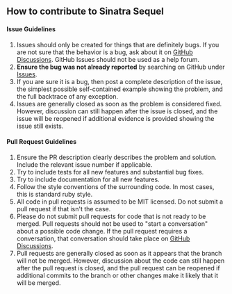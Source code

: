 ## How to contribute to Sinatra Sequel

#### Issue Guidelines
1. Issues should only be created for things that are definitely bugs. If you are not sure that the behavior is a bug, ask about it on [GitHub Discussions](https://github.com/bnadlerjr/sinatra-sequel/discussions). GitHub Issues should not be used as a help forum.
1. **Ensure the bug was not already reported** by searching on GitHub under [Issues](https://github.com/bnadlerjr/sinatra-sequel/issues).
1. If you are sure it is a bug, then post a complete description of the issue, the simplest possible self-contained example showing the problem, and the full backtrace of any exception.
1. Issues are generally closed as soon as the problem is considered fixed. However, discussion can still happen after the issue is closed, and the issue will be reopened if additional evidence is provided showing the issue still exists.

#### Pull Request Guidelines
1. Ensure the PR description clearly describes the problem and solution. Include the relevant issue number if applicable.
1. Try to include tests for all new features and substantial bug fixes.
1. Try to include documentation for all new features.
1. Follow the style conventions of the surrounding code. In most cases, this is standard ruby style.
1. All code in pull requests is assumed to be MIT licensed. Do not submit a pull request if that isn't the case.
1. Please do not submit pull requests for code that is not ready to be merged. Pull requests should not be used to "start a conversation" about a possible code change. If the pull request requires a conversation, that conversation should take place on [GitHub Discussions](https://github.com/bnadlerjr/sinatra-sequel/discussions).
1. Pull requests are generally closed as soon as it appears that the branch will not be merged. However, discussion about the code can still happen after the pull request is closed, and the pull request can be reopened if additional commits to the branch or other changes make it likely that it will be merged.
